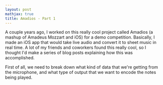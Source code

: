 ```yaml
---
layout: post
mathjax: true
title: Amadios - Part 1
---
```


A couple years ago, I worked on this really cool project called Amadios (a mashup of Amadeus Mozzart and iOS) for a demo competition. Basically, I made an iOS app that would take live audio and convert it to sheet music in real time. A lot of my friends and coworkers found this really cool, so I thought I'd make a series of blog posts explaining how this was accomplished.

First of all, we need to break down what kind of data that we're getting from the microphone, and what type of output that we want to encode the notes being played.

<canvas id="line-chart" width="800" height="450"></canvas>
<script>
document.addEventListener("DOMContentLoaded", function(){

	var x = [0, 1, 2, 3, 4, 5, 6, 7, 8, 9, 10];


	new Chart(document.getElementById("line-chart"), {
	  type: 'line',
	  data: {
	    labels: x,
	    datasets: [{ 
	        data: x.map(i => Math.sin(i)),
	        label: "Sin(x)",
	        borderColor: "#3e95cd",
	        fill: false
	      }, { 
	        data: x.map(i => 1.5 * Math.sin(i + (3.1415/2))),
	        label: "1.5 * Sin(x + pi/2)",
	        borderColor: "#8e5ea2",
	        fill: false
	      }
	    ]
	  },
	  options: {
	    title: {
	      display: true,
	      text: 'Pulse Code Modulation (PCM)'
	    }
	  }
	});
	
});
</script>